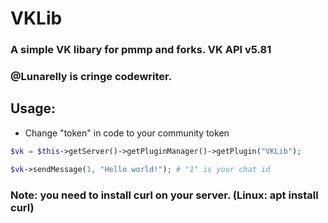# VKLib
### A simple VK libary for pmmp and forks. VK API v5.81
### @Lunarelly is cringe codewriter.
## Usage:
- Change "token" in code to your community token
```php
$vk = $this->getServer()->getPluginManager()->getPlugin("VKLib");

$vk->sendMessage(1, "Hello world!"); # "1" is your chat id
```
### Note: you need to install curl on your server. (Linux: apt install curl)

